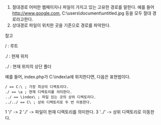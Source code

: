 1. 절대경로
   어떠한 웹페이지나 파일이 가지고 있는 고유한 경로를 말한다.
   예를 들어 http://www.google.com, C:\users\document\untitled.jpg 등을 모두 절대 경로라고한다.
2. 상대경로
   파일이 위치한 곳을 기준으로 경로를 파악한다.

참고

/ : 루트

./ : 현재 위치

../ : 현재 위치의 상단 폴더

예를 들어, index.php가 C:\index\a에 위치한다면, 다음은 표현법이다.

```
/ == C:\ ; 가장 최상의 디렉토리다.
./ == \a ; 현재 디렉토리를 의미한다.
../ == \index\ ; 파일 있는 곳의 상위 디렉토리다.
../../ == C\ ; 상위 디렉토리로 두 번 이동한다.
```

1 '/' ->
2 './' -> 파일이 현재 디렉토리를 의미한다.
3 '../' -> 상위 디렉토리로 이동한다.
